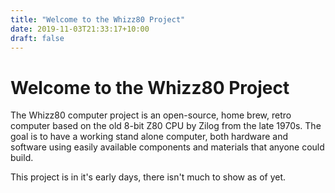 ```yaml
---
title: "Welcome to the Whizz80 Project"
date: 2019-11-03T21:33:17+10:00
draft: false
---
```

# Welcome to the Whizz80 Project

The Whizz80 computer project is an open-source, home brew, retro computer based on the old 8-bit Z80 CPU by Zilog from the late 1970s. The goal is to have a working stand alone computer, both hardware and software using easily available components and materials that anyone could build.

This project is in it's early days, there isn't much to show as of yet.
